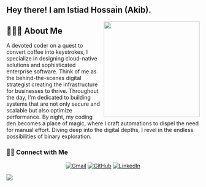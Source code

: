 ## Hey there! I am Istiad Hossain (Akib).

<img align='right' src="coding.gif" width="250">


## 👨🏻‍💻 About Me
A devoted coder on a quest to convert coffee into keystrokes, I specialize in designing cloud-native solutions and sophisticated enterprise software. Think of me as the behind-the-scenes digital strategist creating the infrastructure for businesses to thrive. Throughout the day, I'm dedicated to building systems that are not only secure and scalable but also optimize performance. By night, my coding den becomes a place of magic, where I craft automations to dispel the need for manual effort. Diving deep into the digital depths, I revel in the endless possibilities of binary exploration.

### 🤝🏻 Connect with Me

<p align="center">
	<a href="mailto:akib94dhk@gmail.com"><img src="https://img.icons8.com/bubbles/50/000000/gmail.png" alt="Gmail"/></a>
	<a href="https://github.com/notorious94"><img src="https://img.icons8.com/bubbles/50/000000/github.png" alt="GitHub"/></a>
	<a href="https://www.linkedin.com/in/akib94/"><img src="https://img.icons8.com/bubbles/50/000000/linkedin.png" alt="LinkedIn"/></a>
</p>

<a href="https://www.youtube.com/watch?v=dQw4w9WgXcQ"><img src="colorbar.gif"></a>
